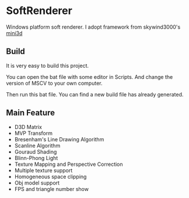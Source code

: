 # SoftRenderer
Windows platform soft renderer. I adopt framework from skywind3000's [mini3d](https://github.com/skywind3000/mini3d)

## Build
It is very easy to build this project.

You can open the bat file with some editor in Scripts. And change the version of MSCV to your own computer.

Then run this bat file. You can find a new build file has already generated.

## Main Feature
+ D3D Matrix
+ MVP Transform
+ Bresenham's Line Drawing Algorithm
+ Scanline Algorithm
+ Gouraud Shading
+ Blinn-Phong Light
+ Texture Mapping and Perspective Correction
+ Multiple texture support
+ Homogeneous space clipping
+ Obj model support
+ FPS and triangle number show